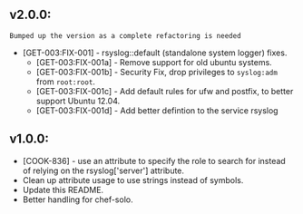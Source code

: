 ## v2.0.0:  
`Bumped up the version as a complete refactoring is needed`

* [GET-003:FIX-001] - rsyslog::default (standalone system logger) fixes.
    * [GET-003:FIX-001a] - Remove support for old ubuntu systems.
    * [GET-003:FIX-001b] - Security Fix, drop privileges to `syslog:adm` from `root:root`.
    * [GET-003:FIX-001c] - Add default rules for ufw and postfix, to better support Ubuntu 12.04.
    * [GET-003:FIX-001d] - Add better defintion to the service rsyslog



## v1.0.0:

* [COOK-836] - use an attribute to specify the role to search for
  instead of relying on the rsyslog['server'] attribute.
* Clean up attribute usage to use strings instead of symbols.
* Update this README.
* Better handling for chef-solo.


